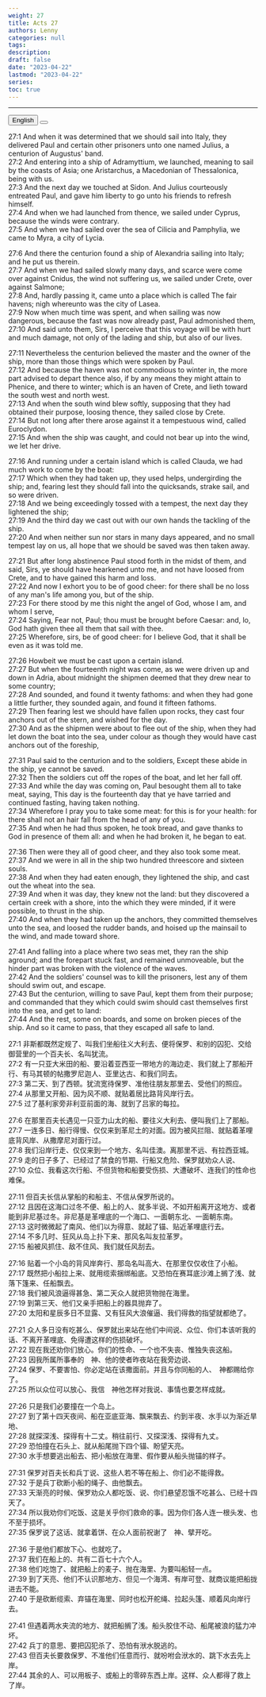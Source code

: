```yaml
---
weight: 27
title: Acts 27
authors: Lenny
categories: null
tags: 
description: 
draft: false
date: "2023-04-22"
lastmod: "2023-04-22"
series:
toc: true
---
```



<!--more-->
---

<!-- Tab links -->
<div class="tab">
  <button class="tablinks active" onclick="tablabel(event, 'english')">English</button>
  <button class="tablinks" onclick="tablabel(event, 'chinese')"></button>
  
</div>

<!-- Tab content -->
<div id="english" class="tabcontent" style="display:block">

27:1 And when it was determined that we should sail into Italy, they delivered Paul and certain other prisoners unto one named Julius, a centurion of Augustus' band.  
27:2 And entering into a ship of Adramyttium, we launched, meaning to sail by the coasts of Asia; one Aristarchus, a Macedonian of Thessalonica, being with us.  
27:3 And the next day we touched at Sidon. And Julius courteously entreated Paul, and gave him liberty to go unto his friends to refresh himself.  
27:4 And when we had launched from thence, we sailed under Cyprus, because the winds were contrary.  
27:5 And when we had sailed over the sea of Cilicia and Pamphylia, we came to Myra, a city of Lycia.  

27:6 And there the centurion found a ship of Alexandria sailing into Italy; and he put us therein.  
27:7 And when we had sailed slowly many days, and scarce were come over against Cnidus, the wind not suffering us, we sailed under Crete, over against Salmone;  
27:8 And, hardly passing it, came unto a place which is called The fair havens; nigh whereunto was the city of Lasea.  
27:9 Now when much time was spent, and when sailing was now dangerous, because the fast was now already past, Paul admonished them,  
27:10 And said unto them, Sirs, I perceive that this voyage will be with hurt and much damage, not only of the lading and ship, but also of our lives.  

27:11 Nevertheless the centurion believed the master and the owner of the ship, more than those things which were spoken by Paul.  
27:12 And because the haven was not commodious to winter in, the more part advised to depart thence also, if by any means they might attain to Phenice, and there to winter; which is an haven of Crete, and lieth toward the south west and north west.  
27:13 And when the south wind blew softly, supposing that they had obtained their purpose, loosing thence, they sailed close by Crete.  
27:14 But not long after there arose against it a tempestuous wind, called Euroclydon.  
27:15 And when the ship was caught, and could not bear up into the wind, we let her drive.  

27:16 And running under a certain island which is called Clauda, we had much work to come by the boat:  
27:17 Which when they had taken up, they used helps, undergirding the ship; and, fearing lest they should fall into the quicksands, strake sail, and so were driven.  
27:18 And we being exceedingly tossed with a tempest, the next day they lightened the ship;  
27:19 And the third day we cast out with our own hands the tackling of the ship.  
27:20 And when neither sun nor stars in many days appeared, and no small tempest lay on us, all hope that we should be saved was then taken away.  

27:21 But after long abstinence Paul stood forth in the midst of them, and said, Sirs, ye should have hearkened unto me, and not have loosed from Crete, and to have gained this harm and loss.  
27:22 And now I exhort you to be of good cheer: for there shall be no loss of any man's life among you, but of the ship.  
27:23 For there stood by me this night the angel of God, whose I am, and whom I serve,  
27:24 Saying, Fear not, Paul; thou must be brought before Caesar: and, lo, God hath given thee all them that sail with thee.  
27:25 Wherefore, sirs, be of good cheer: for I believe God, that it shall be even as it was told me.  

27:26 Howbeit we must be cast upon a certain island.  
27:27 But when the fourteenth night was come, as we were driven up and down in Adria, about midnight the shipmen deemed that they drew near to some country;  
27:28 And sounded, and found it twenty fathoms: and when they had gone a little further, they sounded again, and found it fifteen fathoms.  
27:29 Then fearing lest we should have fallen upon rocks, they cast four anchors out of the stern, and wished for the day.  
27:30 And as the shipmen were about to flee out of the ship, when they had let down the boat into the sea, under colour as though they would have cast anchors out of the foreship,  

27:31 Paul said to the centurion and to the soldiers, Except these abide in the ship, ye cannot be saved.  
27:32 Then the soldiers cut off the ropes of the boat, and let her fall off.  
27:33 And while the day was coming on, Paul besought them all to take meat, saying, This day is the fourteenth day that ye have tarried and continued fasting, having taken nothing.  
27:34 Wherefore I pray you to take some meat: for this is for your health: for there shall not an hair fall from the head of any of you.  
27:35 And when he had thus spoken, he took bread, and gave thanks to God in presence of them all: and when he had broken it, he began to eat.  

27:36 Then were they all of good cheer, and they also took some meat.  
27:37 And we were in all in the ship two hundred threescore and sixteen souls.  
27:38 And when they had eaten enough, they lightened the ship, and cast out the wheat into the sea.  
27:39 And when it was day, they knew not the land: but they discovered a certain creek with a shore, into the which they were minded, if it were possible, to thrust in the ship.  
27:40 And when they had taken up the anchors, they committed themselves unto the sea, and loosed the rudder bands, and hoised up the mainsail to the wind, and made toward shore.  

27:41 And falling into a place where two seas met, they ran the ship aground; and the forepart stuck fast, and remained unmoveable, but the hinder part was broken with the violence of the waves.  
27:42 And the soldiers' counsel was to kill the prisoners, lest any of them should swim out, and escape.  
27:43 But the centurion, willing to save Paul, kept them from their purpose; and commanded that they which could swim should cast themselves first into the sea, and get to land:  
27:44 And the rest, some on boards, and some on broken pieces of the ship. And so it came to pass, that they escaped all safe to land.  
</div>

<div id="chinese" class="tabcontent">

27:1 非斯都既然定规了、叫我们坐船往义大利去、便将保罗、和别的囚犯、交给御营里的一个百夫长、名叫犹流。  
27:2 有一只亚大米田的船、要沿着亚西亚一带地方的海边走、我们就上了那船开行、有马其顿的帖撒罗尼迦人、亚里达古、和我们同去。  
27:3 第二天、到了西顿。犹流宽待保罗、准他往朋友那里去、受他们的照应。  
27:4 从那里又开船、因为风不顺、就贴着居比路背风岸行去。  
27:5 过了基利家旁非利亚前面的海、就到了吕家的每拉。  

27:6 在那里百夫长遇见一只亚力山太的船、要往义大利去、便叫我们上了那船。  
27:7 一连多日、船行得慢、仅仅来到革尼土的对面。因为被风拦阻、就贴着革哩底背风岸、从撒摩尼对面行过。  
27:8 我们沿岸行走、仅仅来到一个地方、名叫佳澳。离那里不远、有拉西亚城。  
27:9 走的日子多了、已经过了禁食的节期、行船又危险、保罗就劝众人说、  
27:10 众位、我看这次行船、不但货物和船要受伤损、大遭破坏、连我们的性命也难保。  

27:11 但百夫长信从掌船的和船主、不信从保罗所说的。  
27:12 且因在这海口过冬不便、船上的人、就多半说、不如开船离开这地方、或者能到非尼基过冬。非尼基是革哩底的一个海口、一面朝东北、一面朝东南。  
27:13 这时微微起了南风、他们以为得意、就起了锚、贴近革哩底行去。  
27:14 不多几时、狂风从岛上扑下来、那风名叫友拉革罗。  
27:15 船被风抓住、敌不住风、我们就任风刮去。  

27:16 贴着一个小岛的背风岸奔行、那岛名叫高大、在那里仅仅收住了小船。  
27:17 既然把小船拉上来、就用缆索捆绑船底。又恐怕在赛耳底沙滩上搁了浅、就落下篷来、任船飘去。  
27:18 我们被风浪逼得甚急、第二天众人就把货物抛在海里。  
27:19 到第三天、他们又亲手把船上的器具抛弃了。  
27:20 太阳和星辰多日不显露、又有狂风大浪催逼、我们得救的指望就都绝了。  

27:21 众人多日没有吃甚么、保罗就出来站在他们中间说、众位、你们本该听我的话、不离开革哩底、免得遭这样的伤损破坏。  
27:22 现在我还劝你们放心。你们的性命、一个也不失丧、惟独失丧这船。  
27:23 因我所属所事奉的　神、他的使者昨夜站在我旁边说、  
27:24 保罗、不要害怕、你必定站在该撒面前。并且与你同船的人、　神都赐给你了。  
27:25 所以众位可以放心、我信　神他怎样对我说、事情也要怎样成就。  

27:26 只是我们必要撞在一个岛上。  
27:27 到了第十四天夜间、船在亚底亚海、飘来飘去、约到半夜、水手以为渐近旱地、  
27:28 就探深浅、探得有十二丈。稍往前行、又探深浅、探得有九丈。  
27:29 恐怕撞在石头上、就从船尾抛下四个锚、盼望天亮。  
27:30 水手想要逃出船去、把小船放在海里、假作要从船头抛锚的样子。  

27:31 保罗对百夫长和兵丁说、这些人若不等在船上、你们必不能得救。  
27:32 于是兵丁砍断小船的绳子、由他飘去。  
27:33 天渐亮的时候、保罗劝众人都吃饭、说、你们悬望忍饿不吃甚么、已经十四天了。  
27:34 所以我劝你们吃饭、这是关乎你们救命的事。因为你们各人连一根头发、也不至于损坏。  
27:35 保罗说了这话、就拿着饼、在众人面前祝谢了　神、擘开吃。  

27:36 于是他们都放下心、也就吃了。  
27:37 我们在船上的、共有二百七十六个人。  
27:38 他们吃饱了、就把船上的麦子、抛在海里、为要叫船轻一点。  
27:39 到了天亮、他们不认识那地方、但见一个海湾、有岸可登、就商议能把船拢进去不能。  
27:40 于是砍断缆索、弃锚在海里、同时也松开舵绳、拉起头篷、顺着风向岸行去。  

27:41 但遇着两水夹流的地方、就把船搁了浅。船头胶住不动、船尾被浪的猛力冲坏。  
27:42 兵丁的意思、要把囚犯杀了、恐怕有洑水脱逃的。  
27:43 但百夫长要救保罗、不准他们任意而行、就吩咐会洑水的、跳下水去先上岸。  
27:44 其余的人、可以用板子、或船上的零碎东西上岸。这样、众人都得了救上了岸。  
</div>